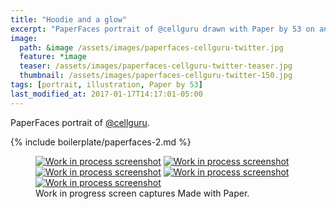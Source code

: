 ```yaml
---
title: "Hoodie and a glow"
excerpt: "PaperFaces portrait of @cellguru drawn with Paper by 53 on an iPad."
image: 
  path: &image /assets/images/paperfaces-cellguru-twitter.jpg 
  feature: *image
  teaser: /assets/images/paperfaces-cellguru-twitter-teaser.jpg
  thumbnail: /assets/images/paperfaces-cellguru-twitter-150.jpg
tags: [portrait, illustration, Paper by 53]
last_modified_at: 2017-01-17T14:17:01-05:00
---
```


PaperFaces portrait of [@cellguru](http://twitter.com/cellguru).

{% include boilerplate/paperfaces-2.md %}

<figure class="third">
	<a href="/assets/images/paperfaces-cellguru-process-1-lg.jpg"><img src="/assets/images/paperfaces-cellguru-process-1-600.jpg" alt="Work in process screenshot"></a>
	<a href="/assets/images/paperfaces-cellguru-process-2-lg.jpg"><img src="/assets/images/paperfaces-cellguru-process-2-600.jpg" alt="Work in process screenshot"></a>
	<a href="/assets/images/paperfaces-cellguru-process-3-lg.jpg"><img src="/assets/images/paperfaces-cellguru-process-3-600.jpg" alt="Work in process screenshot"></a>
	<a href="/assets/images/paperfaces-cellguru-process-4-lg.jpg"><img src="/assets/images/paperfaces-cellguru-process-4-600.jpg" alt="Work in process screenshot"></a>
	<a href="/assets/images/paperfaces-cellguru-process-5-lg.jpg"><img src="/assets/images/paperfaces-cellguru-process-5-600.jpg" alt="Work in process screenshot"></a>
	<figcaption>Work in progress screen captures Made with Paper.</figcaption>
</figure>
